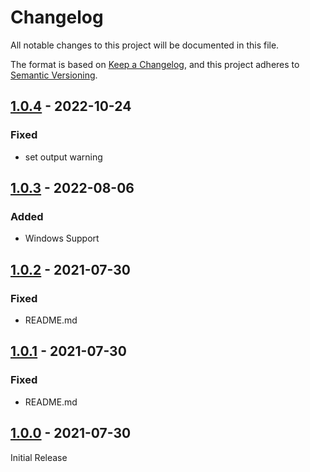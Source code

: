 # Changelog
All notable changes to this project will be documented in this file.

The format is based on [Keep a Changelog](https://keepachangelog.com/en/1.0.0/),
and this project adheres to [Semantic Versioning](https://semver.org/spec/v2.0.0.html).

## [1.0.4] - 2022-10-24
### Fixed
- set output warning

## [1.0.3] - 2022-08-06
### Added
- Windows Support

## [1.0.2] - 2021-07-30

### Fixed
- README.md

## [1.0.1] - 2021-07-30

### Fixed
- README.md

## [1.0.0] - 2021-07-30

Initial Release

[Unreleased]: https://github.com/jkroepke/setup-vals/compare/v1.0.4...HEAD
[1.0.4]: https://github.com/jkroepke/setup-vals/compare/v1.0.3...v1.0.4
[1.0.3]: https://github.com/jkroepke/setup-vals/compare/v1.0.2...v1.0.3
[1.0.2]: https://github.com/jkroepke/setup-vals/compare/v1.0.1...v1.0.2
[1.0.1]: https://github.com/jkroepke/setup-vals/compare/v1.0.0...v1.0.1
[1.0.0]: https://github.com/jkroepke/setup-vals/releases/tag/v1.0.0
